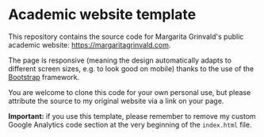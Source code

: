 # Academic website template

This repository contains the source code for Margarita Grinvald's public academic website: https://margaritagrinvald.com.

The page is responsive (meaning the design automatically adapts to different screen sizes, e.g. to look good on mobile) thanks to the use of the [Bootstrap](https://getbootstrap.com) framework.

You are welcome to clone this code for your own personal use, but please attribute the source to my original website via a link on your page.

**Important:** if you use this template, please remember to remove my custom Google Analytics code section at the very beginning of the `index.html` file.
